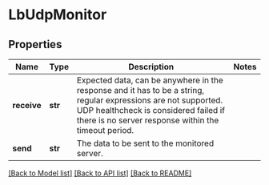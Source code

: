 # LbUdpMonitor

## Properties
Name | Type | Description | Notes
------------ | ------------- | ------------- | -------------
**receive** | **str** | Expected data, can be anywhere in the response and it has to be a string, regular expressions are not supported. UDP healthcheck is considered failed if there is no server response within the timeout period.  | 
**send** | **str** | The data to be sent to the monitored server.  | 

[[Back to Model list]](../README.md#documentation-for-models) [[Back to API list]](../README.md#documentation-for-api-endpoints) [[Back to README]](../README.md)

